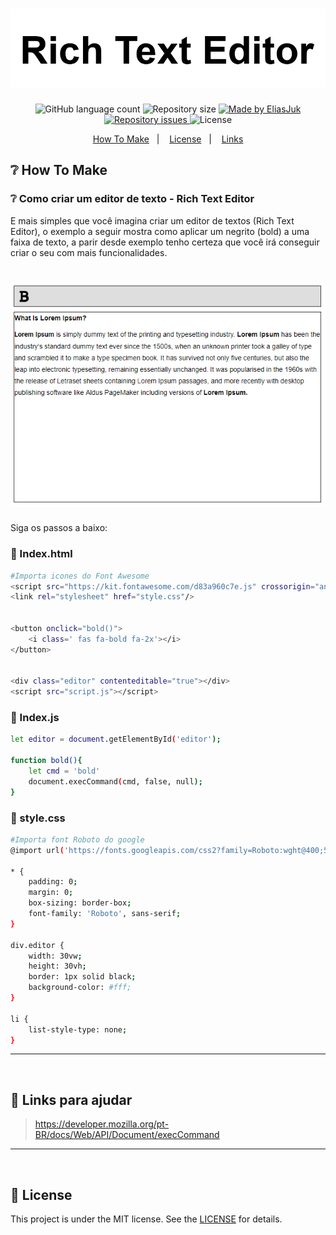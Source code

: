 <h1 align="center">
    <img alt="bold" title="#bold" src="readme/texteditor.png"/>
</h1>

<p align="center">
  <img alt="GitHub language count" src="https://img.shields.io/github/languages/count/EliasJuk/RichTextEditor">	
  <img alt="Repository size" src="https://img.shields.io/github/repo-size/EliasJuk/RichTextEditor">
	
  <a href="https://www.linkedin.com/in/eliaspjuk/">
    <img alt="Made by EliasJuk" src="https://img.shields.io/badge/made%20by-EliasJuk-%2304D361">
  </a>
  
  
  <a href="https://github.com/EliasJuk/RichTextEditor/issues">
    <img alt="Repository issues" src="https://img.shields.io/github/issues/EliasJuk/RichTextEditor">
  </a>
  
  <img alt="License" src="https://img.shields.io/badge/license-MIT-brightgreen"> 
<p>

<p align="center">
  <a href="#-How-To-Make">How To Make</a>&nbsp;&nbsp;&nbsp;|&nbsp;&nbsp;&nbsp;
  <a href="#memo-license">License</a>&nbsp;&nbsp;&nbsp;|&nbsp;&nbsp;&nbsp;
  <a href="#dart-Links-para-ajudar">Links</a>
</p>


## ❔ How To Make

### ❔ Como criar um editor de texto - Rich Text Editor

<p>E mais simples que você imagina criar um editor de textos (Rich Text Editor), o exemplo a seguir mostra como aplicar um negrito (bold) a uma faixa de texto, a parir desde exemplo tenho certeza que você irá conseguir criar o seu com mais funcionalidades.</p>

<h1 align="center">
    <img alt="bold" title="#bold" src="readme/bold.png"/>
</h1>

Siga os passos a baixo:


### 📝 Index.html
```bash
#Importa icones do Font Awesome
<script src="https://kit.fontawesome.com/d83a960c7e.js" crossorigin="anonymous"></script>
<link rel="stylesheet" href="style.css"/>


<button onclick="bold()">
    <i class=' fas fa-bold fa-2x'></i>
</button>


<div class="editor" contenteditable="true"></div>
<script src="script.js"></script>
```

### 📝 Index.js

```bash
let editor = document.getElementById('editor');

function bold(){
	let cmd = 'bold'
	document.execCommand(cmd, false, null);		
}
```

### 📝 style.css

```bash
#Importa font Roboto do google
@import url('https://fonts.googleapis.com/css2?family=Roboto:wght@400;500;700&display=swap');

* {
    padding: 0;
    margin: 0;
    box-sizing: border-box;
    font-family: 'Roboto', sans-serif;
}

div.editor {
    width: 30vw;
    height: 30vh;
    border: 1px solid black;
    background-color: #fff;
}

li {
    list-style-type: none;
}
```
---

<p>&nbsp;&nbsp;</p>

## :dart: Links para ajudar

> https://developer.mozilla.org/pt-BR/docs/Web/API/Document/execCommand

---

<p>&nbsp;&nbsp;</p>

## :memo: License

This project is under the MIT license. See the [LICENSE](LICENSE.md) for details.
